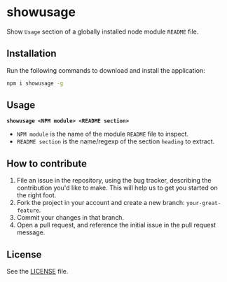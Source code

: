 # showusage

Show `Usage` section of a globally installed node module `README` file.

## Installation
Run the following commands to download and install the application:

```sh
npm i showusage -g
```

## Usage

**`showusage <NPM module> <README section>`**

* `NPM module` is the name of the module `README` file to inspect.
* `README section` is the name/regexp of the section `heading` to extract.

## How to contribute

1. File an issue in the repository, using the bug tracker, describing the
   contribution you'd like to make. This will help us to get you started on the
   right foot.
2. Fork the project in your account and create a new branch:
   `your-great-feature`.
3. Commit your changes in that branch.
4. Open a pull request, and reference the initial issue in the pull request
   message.

## License
See the [LICENSE](./LICENSE) file.
